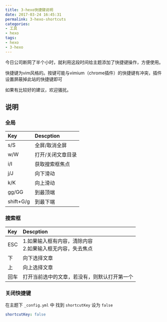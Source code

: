 ```yaml
---
title: 3-hexo快捷键说明
date: 2017-03-24 16:45:31
permalink: 3-hexo-shortcuts
categories:
- 工具
- hexo
tags:
- hexo
- 3-hexo
---
```

今日公司断网了半个小时，就利用这段时间给主题添加了快捷键操作，方便使用。

快捷键为vim风格的。按键可能与vimium（chrome插件）的快捷键有冲突，插件设置屏蔽掉此站的快捷键即可

如果有比较好的建议，欢迎骚扰。
## 说明

### 全局

| Key       | Descption         |
| :-------- | :---------------- |
| s/S       | 全屏/取消全屏     |
| w/W       | 打开/关闭文章目录 |
| i/I       | 获取搜索框焦点    |
| j/J       | 向下滑动          |
| k/K       | 向上滑动          |
| gg/GG     | 到最顶端          |
| shift+G/g | 到最下端          |



### 搜索框

| Key | Descption |
| :- | :- |
| ESC | 1.如果输入框有内容，清除内容<br>2.如果输入框无内容，失去焦点 |
| 下 | 向下选择文章 |
| 上 | 向上选择文章 |
| 回车 | 打开当前选中的文章，若没有，则默认打开第一个 |

### 关闭快捷键

在主题下 `_config.yml` 中 找到 `shortcutKey` 设为 `false`

```yaml
shortcutKey: false
```


